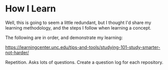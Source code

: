 # How I Learn 

Well, this is going to seem a little redundant, but I thought I'd share my learning methodology, and the steps I follow when learning a concept.

The following are in order, and demonstrate my learning:

https://learningcenter.unc.edu/tips-and-tools/studying-101-study-smarter-not-harder/

Repetition. Asks lots of questions. Create a question log for each repository.